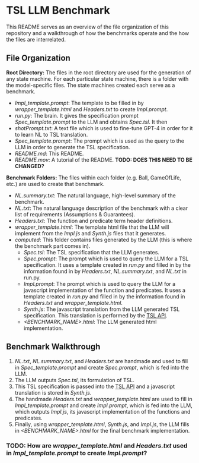 # TSL LLM Benchmark
This README serves as an overview of the file organization of this repository and a walkthrough of how the benchmarks operate and the how the files are interrelated.


## File Organization
**Root Directory:** The files in the root directory are used for the generation of any state machine. For each particular state machine, there is a folder with the model-specific files. The state machines created each serve as a benchmark.
- *Impl_template.prompt*: The template to be filled in by *wrapper_template.html* and *Headers.txt* to create *Impl.prompt*.
- *run.py*: The brain. It gives the specification prompt *Spec_template.prompt* to the LLM and obtains *Spec.tsl*. It then 
- *shotPrompt.txt*: A text file which is used to fine-tune GPT-4 in order for it to learn NL to TSL translation.
- *Spec_template.prompt*: The prompt which is used as the query to the LLM in order to generate the TSL specification.
- *README.md*: This README.
- *README.mov*: A tutorial of the README. **TODO: DOES THIS NEED TO BE CHANGED?**

**Benchmark Folders:** The files within each folder (e.g. Ball, GameOfLife, etc.) are used to create that benchmark.
- *NL.summary.txt*: The natural language, high-level summary of the benchmark.
- *NL.txt*: The natural language description of the benchmark with a clear list of requirements (Assumptions & Guarantees).
- *Headers.txt*: The function and predicate term header definitions.
- *wrapper_template.html*: The template html file that the LLM will implement from the *Impl.js* and *Synth.js* files that it generates.
- *computed*: This folder contains files generated by the LLM (this is where the benchmark part comes in).
    - *Spec.tsl*: The TSL specification that the LLM generates.
    - *Spec.prompt*: The prompt which is used to query the LLM for a TSL specification. It uses a template created in *run.py* and filled in by the information found in by *Headers.txt*, *NL.summary.txt*, and *NL.txt* in run.py.
    - *Impl.prompt*: The prompt which is used to query the LLM for a javascript implementation of the function and predicates. It uses a template created in *run.py* and filled in by the information found in *Headers.txt* and *wrapper_template.html*.
    - *Synth.js*: The javascript translation from the LLM generated TSL specification. This translation is performed by the [TSL API](https://barnard-pl-labs.github.io/tsl-api/).
    - *<BENCHMARK_NAME>.html*: The LLM generated html implementation.


## Benchmark Walkthrough
1. *NL.txt*, *NL.summary.txt*, and *Headers.txt* are handmade and used to fill in *Spec_template.prompt* and create *Spec.prompt*, which is fed into the LLM. 
2. The LLM outputs *Spec.tsl*, its formulation of TSL.
3. This TSL specification is passed into the [TSL API](https://barnard-pl-labs.github.io/tsl-api/) and a javascript translation is stored in *Synth.js*. 
4. The handmade *Headers.txt* and *wrapper_template.html* are used to fill in *Impl_template.prompt* and create *Impl.prompt*, which is fed into the LLM, which outputs *Impl.js*, its javascript implementation of the functions and predicates. 
6. Finally, using *wrapper_template.html*, *Synth.js*, and *Impl.js*, the LLM fills in *<BENCHMARK_NAME>.html* for the final benchmark implementation.


### TODO: How are *wrapper_template.html* and *Headers.txt* used in *Impl_template.prompt* to create *Impl.prompt*? 